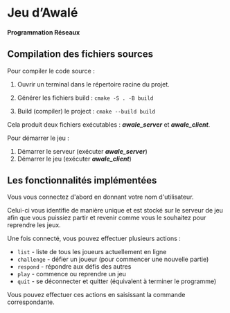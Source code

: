 # Jeu d’Awalé

#### Programmation Réseaux


## Compilation des fichiers sources

Pour compiler le code source :

1. Ouvrir un terminal dans le répertoire racine du projet.

2. Générer les fichiers build : `cmake -S . -B build`

3. Build (compiler) le project : `cmake --build build`

Cela produit deux fichiers exécutables : ___awale_server___ et ___awale_client___.

Pour démarrer le jeu :

1.	Démarrer le serveur (exécuter ___awale_server___)
2.	Démarrer le jeu (exécuter ___awale_client___)


## Les fonctionnalités implémentées

Vous vous connectez d'abord en donnant votre nom d'utilisateur.

Celui-ci vous identifie de manière unique et est stocké sur le serveur de jeu afin que vous puissiez partir et revenir comme vous le souhaitez pour reprendre les jeux.

Une fois connecté, vous pouvez effectuer plusieurs actions :

- `list`       - liste de tous les joueurs actuellement en ligne
- `challenge`  - défier un joueur (pour commencer une nouvelle partie)
- `respond`	   - répondre aux défis des autres
- `play`       - commence ou reprendre un jeu
- `quit`       - se déconnecter et quitter (équivalent à terminer le programme)

Vous pouvez effectuer ces actions en saisissant la commande correspondante.

